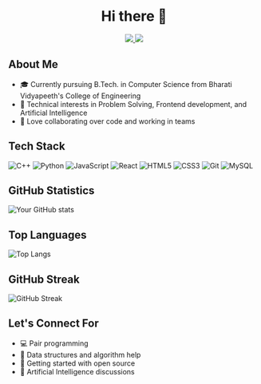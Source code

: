 <h1 align="center">Hi there 👋</h1>

<!-- Add your LinkedIn and Email badges -->
<p align="center">
  <a href="https://www.linkedin.com/in/priyanshiguptaa/">
    <img src="https://img.shields.io/badge/LinkedIn-0077B5?style=for-the-badge&logo=linkedin&logoColor=white" />
  </a>
  <a href="mailto:priyanshigupta6718@gmail.com">
    <img src="https://img.shields.io/badge/Gmail-D14836?style=for-the-badge&logo=gmail&logoColor=white" />
  </a>
</p>

<!-- About Me Section -->
## About Me
- 🎓 Currently pursuing B.Tech. in Computer Science from Bharati Vidyapeeth's College of Engineering
- 🧠 Technical interests in Problem Solving, Frontend development, and Artificial Intelligence
- 👥 Love collaborating over code and working in teams

<!-- Tech Stack Section -->
## Tech Stack
![C++](https://img.shields.io/badge/c++-%2300599C.svg?style=for-the-badge&logo=c%2B%2B&logoColor=white)
![Python](https://img.shields.io/badge/python-%2314354C.svg?style=for-the-badge&logo=python&logoColor=white)
![JavaScript](https://img.shields.io/badge/javascript-%23323330.svg?style=for-the-badge&logo=javascript&logoColor=%23F7DF1E)
![React](https://img.shields.io/badge/react-%2320232a.svg?style=for-the-badge&logo=react&logoColor=%2361DAFB)
![HTML5](https://img.shields.io/badge/html5-%23E34F26.svg?style=for-the-badge&logo=html5&logoColor=white)
![CSS3](https://img.shields.io/badge/css3-%231572B6.svg?style=for-the-badge&logo=css3&logoColor=white)
![Git](https://img.shields.io/badge/git-%23F05033.svg?style=for-the-badge&logo=git&logoColor=white)
![MySQL](https://img.shields.io/badge/mysql-%2300f.svg?style=for-the-badge&logo=mysql&logoColor=white)

<!-- GitHub Stats Section -->
## GitHub Statistics
![Your GitHub stats](https://github-readme-stats-brzfyrnq9.vercel.app/api?username=priyanshiiguptaa&show_icons=true&theme=radical)

## Top Languages
![Top Langs](https://github-readme-stats-brzfyrnq9.vercel.app/api/top-langs/?username=priyanshiiguptaa&layout=compact&theme=cobalt&title_color=ffffff)

## GitHub Streak
![GitHub Streak](https://github-readme-streak-stats.herokuapp.com/?user=priyanshiiguptaa&theme=radical)

<!-- Let's Connect Section -->
## Let's Connect For
- 💻 Pair programming
- 🤝 Data structures and algorithm help
- 🌟 Getting started with open source
- 🧠 Artificial Intelligence discussions
